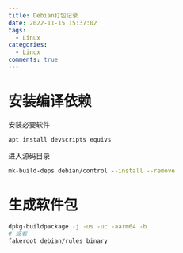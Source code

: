 ```yaml
---
title: Debian打包记录 
date: 2022-11-15 15:37:02
tags:
  - Linux
categories:
  - Linux
comments: true
---
```

 
# 安装编译依赖
 安装必要软件
```bash
apt install devscripts equivs
```
进入源码目录
```bash
mk-build-deps debian/control --install --remove
```

# 生成软件包

```bash
dpkg-buildpackage -j -us -uc -aarm64 -b
# 或者
fakeroot debian/rules binary
```
